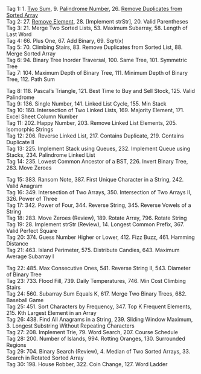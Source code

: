 Tag 1:   1. [Two Sum](twosums.cpp), 9. [Palindrome Number](palindromenumber.cpp), 26. [Remove Duplicates from Sorted Array](removeduplicatesfromsortedarray)  
Tag 2:   27. [Remove Element](removeelement.cpp), 28. [Implement strStr], 20. Valid Parentheses  
Tag 3:   21. Merge Two Sorted Lists, 53. Maximum Subarray, 58. Length of Last Word  
Tag 4:   66. Plus One, 67. Add Binary, 69. Sqrt(x)  
Tag 5:   70. Climbing Stairs, 83. Remove Duplicates from Sorted List, 88. Merge Sorted Array  
Tag 6:   94. Binary Tree Inorder Traversal, 100. Same Tree, 101. Symmetric Tree  
Tag 7:   104. Maximum Depth of Binary Tree, 111. Minimum Depth of Binary Tree, 112. Path Sum  
  
Tag 8:   118. Pascal’s Triangle, 121. Best Time to Buy and Sell Stock, 125. Valid Palindrome  
Tag 9:   136. Single Number, 141. Linked List Cycle, 155. Min Stack  
Tag 10:  160. Intersection of Two Linked Lists, 169. Majority Element, 171. Excel Sheet Column Number  
Tag 11:  202. Happy Number, 203. Remove Linked List Elements, 205. Isomorphic Strings  
Tag 12:  206. Reverse Linked List, 217. Contains Duplicate, 219. Contains Duplicate II  
Tag 13:  225. Implement Stack using Queues, 232. Implement Queue using Stacks, 234. Palindrome Linked List  
Tag 14:  235. Lowest Common Ancestor of a BST, 226. Invert Binary Tree, 283. Move Zeroes  
  
Tag 15:  383. Ransom Note, 387. First Unique Character in a String, 242. Valid Anagram  
Tag 16:  349. Intersection of Two Arrays, 350. Intersection of Two Arrays II, 326. Power of Three  
Tag 17:  342. Power of Four, 344. Reverse String, 345. Reverse Vowels of a String  
Tag 18:  283. Move Zeroes (Review), 189. Rotate Array, 796. Rotate String  
Tag 19:  28. Implement strStr (Review), 14. Longest Common Prefix, 367. Valid Perfect Square  
Tag 20:  374. Guess Number Higher or Lower, 412. Fizz Buzz, 461. Hamming Distance  
Tag 21:  463. Island Perimeter, 575. Distribute Candies, 643. Maximum Average Subarray I  
  
Tag 22:  485. Max Consecutive Ones, 541. Reverse String II, 543. Diameter of Binary Tree  
Tag 23:  733. Flood Fill, 739. Daily Temperatures, 746. Min Cost Climbing Stairs  
Tag 24:  560. Subarray Sum Equals K, 617. Merge Two Binary Trees, 682. Baseball Game  
Tag 25:  451. Sort Characters by Frequency, 347. Top K Frequent Elements, 215. Kth Largest Element in an Array  
Tag 26:  438. Find All Anagrams in a String, 239. Sliding Window Maximum, 3. Longest Substring Without Repeating Characters  
Tag 27:  208. Implement Trie, 79. Word Search, 207. Course Schedule  
Tag 28:  200. Number of Islands, 994. Rotting Oranges, 130. Surrounded Regions  
Tag 29:  704. Binary Search (Review), 4. Median of Two Sorted Arrays, 33. Search in Rotated Sorted Array  
Tag 30:  198. House Robber, 322. Coin Change, 127. Word Ladder  
